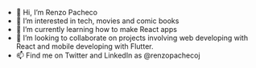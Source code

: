 - 👋 Hi, I’m Renzo Pacheco
- 👀 I’m interested in tech, movies and comic books
- 🌱 I’m currently learning how to make React apps
- 🤝 I’m looking to collaborate on projects involving web developing with React and mobile developing with Flutter.
- 📫 Find me on Twitter and LinkedIn as @renzopachecoj

<!---
renzopachecoj/renzopachecoj is a ✨ special ✨ repository because its `README.md` (this file) appears on your GitHub profile.
You can click the Preview link to take a look at your changes.
--->
